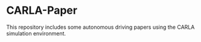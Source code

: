 # CARLA-Paper
This repository includes some autonomous driving papers using the CARLA simulation environment.
